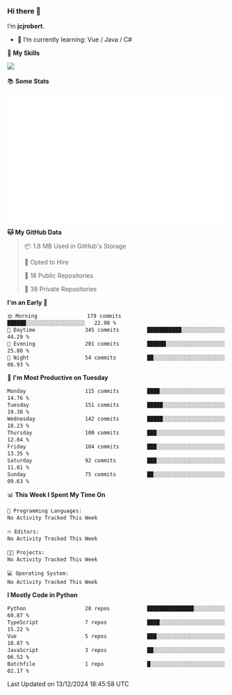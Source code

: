 ### Hi there 👋

I’m **jcjrobert**.

- 🌱 I’m currently learning: Vue / Java / C#

🌟 **My Skills**

![](https://img.shields.io/badge/-Python-3e74a2?style=flat-square&logo=Python&logoColor=fff)

📚 **Some Stats**

![](https://github.com/jcjrobert/github-stats/blob/master/generated/overview.svg)

<!--START_SECTION:waka-->
**🐱 My GitHub Data** 

> 📦 1.8 MB Used in GitHub's Storage 
 > 
> 💼 Opted to Hire
 > 
> 📜 18 Public Repositories 
 > 
> 🔑 38 Private Repositories 
 > 
**I'm an Early 🐤** 

```text
🌞 Morning                179 commits         ██████░░░░░░░░░░░░░░░░░░░   22.98 % 
🌆 Daytime                345 commits         ███████████░░░░░░░░░░░░░░   44.29 % 
🌃 Evening                201 commits         ██████░░░░░░░░░░░░░░░░░░░   25.80 % 
🌙 Night                  54 commits          ██░░░░░░░░░░░░░░░░░░░░░░░   06.93 % 
```
📅 **I'm Most Productive on Tuesday** 

```text
Monday                   115 commits         ████░░░░░░░░░░░░░░░░░░░░░   14.76 % 
Tuesday                  151 commits         █████░░░░░░░░░░░░░░░░░░░░   19.38 % 
Wednesday                142 commits         █████░░░░░░░░░░░░░░░░░░░░   18.23 % 
Thursday                 100 commits         ███░░░░░░░░░░░░░░░░░░░░░░   12.84 % 
Friday                   104 commits         ███░░░░░░░░░░░░░░░░░░░░░░   13.35 % 
Saturday                 92 commits          ███░░░░░░░░░░░░░░░░░░░░░░   11.81 % 
Sunday                   75 commits          ██░░░░░░░░░░░░░░░░░░░░░░░   09.63 % 
```


📊 **This Week I Spent My Time On** 

```text
💬 Programming Languages: 
No Activity Tracked This Week

🔥 Editors: 
No Activity Tracked This Week

🐱‍💻 Projects: 
No Activity Tracked This Week

💻 Operating System: 
No Activity Tracked This Week
```

**I Mostly Code in Python** 

```text
Python                   28 repos            ███████████████░░░░░░░░░░   60.87 % 
TypeScript               7 repos             ████░░░░░░░░░░░░░░░░░░░░░   15.22 % 
Vue                      5 repos             ███░░░░░░░░░░░░░░░░░░░░░░   10.87 % 
JavaScript               3 repos             ██░░░░░░░░░░░░░░░░░░░░░░░   06.52 % 
Batchfile                1 repo              █░░░░░░░░░░░░░░░░░░░░░░░░   02.17 % 
```




 Last Updated on 13/12/2024 18:45:58 UTC
<!--END_SECTION:waka-->
